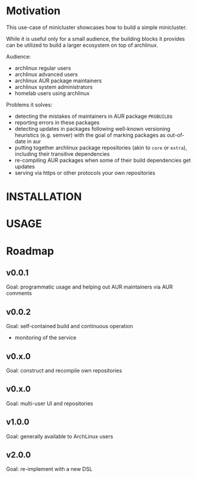 Motivation
==========

This use-case of minicluster showcases how to build a simple minicluster.

While it is useful only for a small audience, the building blocks it provides
can be utilized to build a larger ecosystem on top of archlinux.

Audience:

* archlinux regular users
* archlinux advanced users
* archlinux AUR package maintainers
* archlinux system administrators
* homelab users using archlinux

Problems it solves:

* detecting the mistakes of maintainers in AUR package `PKGBUILD`s
* reporting errors in these packages
* detecting updates in packages following well-known versioning heuristics
  (e.g. semver) with the goal of marking packages as out-of-date in aur
* putting together archlinux package repositories (akin to `core` or `extra`),
  including their transitive dependencies
* re-compiling AUR packages when some of their build dependencies get updates
* serving via https or other protocols your own repositories

<!---
Hi. I'm half happy with my results so far with checking aur packages. I've been working in the last days and I got the tools    
necessary to check PKGBUILDs more thoroughly. One run should take by current estimations about 4.5h, so I got time to chat until
the next uncaught exception happens                                                                                             

So if anyone happens to want to read and give their ideas, I would appreciate it                                                

Basically I'm working on this project https://github.com/initial-commit/minicluster                                             

It is revolving around arch, builds qcow2 images and repositories inside nested VMs (as a safety net to make sure the artefacts 
are really self-contained) - it doesn't matter so much for this channel, but maybe interesting to know                          
artifacts are qcow2 images, archlinux repositories (think repo-add)                                                             

now to the part related to aur:                                                                                                 

one of the first use cases I want to tackle is quality of AUR because I think it's easy enough to do and would give me some     
feedback and also be useful to someone early on during the development                                                          
so I got in a sqlite db quite some information about packages from core, extra and aur, including dependencies which will help  
me build the dependency graph                                                                                                   

what I'm currently running is basically printsrcinfo, but inside such a VM                                                      

there are quite some errors in pkgbuilds and I have the feeling their number will grow                                          

invalid utf-8 characters for instance                                                                                           
.SRCINFO not updated                                                                                                            
undeclared dependencies                                                                                                         
and so on, I think a lot can be caught this way                                                                                 

whatever errors happen during printsrcinfo are going to be logged also to the database                                          

and within the scope of this use case, I want to additionally check the URLs for existence                                      
from the SOURCEs                                                                                                                

interesting would be also to attempt by some heuristics also to download what could be the next version for packages which seem 
to follow semver                                                                                                                
e.g. current pkgver 0.0.1, possible next: 0.0.2, 0.1.0, 1.0.0                                                                   
from what I saw in aurs gitlab tickets, there's a need for a flag for all packages to notify the author that "something is wrong
with your package"                                                                                                              
beside "out of date"                                                                                                            
for that, I will suggest to make a drop down/selection of reasons for what can be wrong with a package                          
--->

INSTALLATION
============


USAGE
=====


Roadmap
=======

v0.0.1
------

Goal: programmatic usage and helping out AUR maintainers via AUR comments

v0.0.2
------

Goal: self-contained build and continuous operation

* monitoring of the service

v0.x.0
------

Goal: construct and recompile own repositories

v0.x.0
------

Goal: multi-user UI and repositories

v1.0.0
------

Goal: generally available to ArchLinux users


v2.0.0
------

Goal: re-implement with a new DSL
